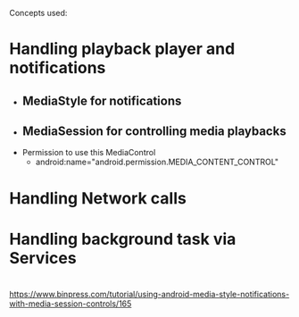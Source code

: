 Concepts used:
# Handling playback player and notifications
  * MediaStyle for notifications
      - 
  * MediaSession for controlling media playbacks
      - 
  * Permission to use this MediaControl 
      - android:name="android.permission.MEDIA_CONTENT_CONTROL"
     
# Handling Network calls
# Handling background task via Services
# 

https://www.binpress.com/tutorial/using-android-media-style-notifications-with-media-session-controls/165
